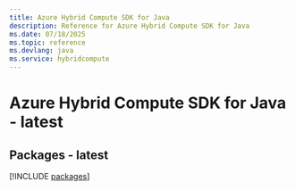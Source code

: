 ```yaml
---
title: Azure Hybrid Compute SDK for Java
description: Reference for Azure Hybrid Compute SDK for Java
ms.date: 07/18/2025
ms.topic: reference
ms.devlang: java
ms.service: hybridcompute
---
```

# Azure Hybrid Compute SDK for Java - latest
## Packages - latest
[!INCLUDE [packages](hybrid-compute-index.md)]
